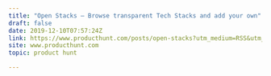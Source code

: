 ```yaml
---
title: "Open Stacks — Browse transparent Tech Stacks and add your own"
draft: false
date: 2019-12-10T07:57:24Z
link: https://www.producthunt.com/posts/open-stacks?utm_medium=RSS&utm_source=hune
site: www.producthunt.com
topic: product hunt  

---
```

